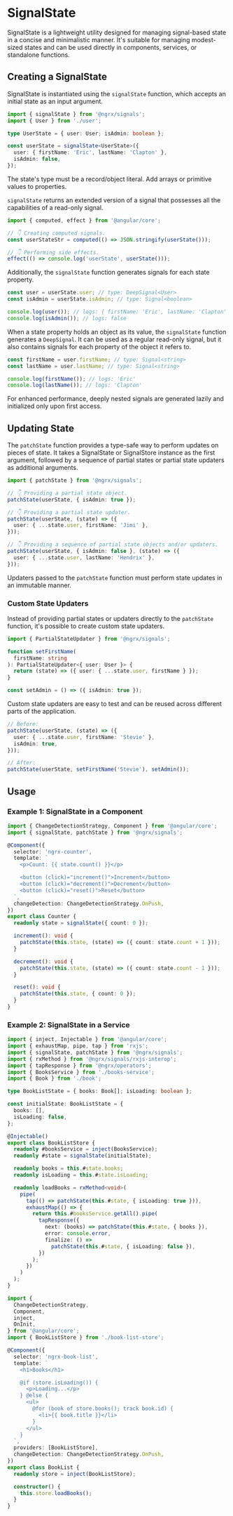 # SignalState

SignalState is a lightweight utility designed for managing signal-based state in a concise and minimalistic manner.
It's suitable for managing modest-sized states and can be used directly in components, services, or standalone functions.

## Creating a SignalState

SignalState is instantiated using the `signalState` function, which accepts an initial state as an input argument.

<ngrx-code-example>

```ts
import { signalState } from '@ngrx/signals';
import { User } from './user';

type UserState = { user: User; isAdmin: boolean };

const userState = signalState<UserState>({
  user: { firstName: 'Eric', lastName: 'Clapton' },
  isAdmin: false,
});
```

</ngrx-code-example>

The state's type must be a record/object literal. Add arrays or primitive values to properties.

`signalState` returns an extended version of a signal that possesses all the capabilities of a read-only signal.

```ts
import { computed, effect } from '@angular/core';

// 👇 Creating computed signals.
const userStateStr = computed(() => JSON.stringify(userState()));

// 👇 Performing side effects.
effect(() => console.log('userState', userState()));
```

Additionally, the `signalState` function generates signals for each state property.

```ts
const user = userState.user; // type: DeepSignal<User>
const isAdmin = userState.isAdmin; // type: Signal<boolean>

console.log(user()); // logs: { firstName: 'Eric', lastName: 'Clapton' }
console.log(isAdmin()); // logs: false
```

When a state property holds an object as its value, the `signalState` function generates a `DeepSignal`.
It can be used as a regular read-only signal, but it also contains signals for each property of the object it refers to.

```ts
const firstName = user.firstName; // type: Signal<string>
const lastName = user.lastName; // type: Signal<string>

console.log(firstName()); // logs: 'Eric'
console.log(lastName()); // logs: 'Clapton'
```

<ngrx-docs-alert type="help">

For enhanced performance, deeply nested signals are generated lazily and initialized only upon first access.

</ngrx-docs-alert>

## Updating State

The `patchState` function provides a type-safe way to perform updates on pieces of state.
It takes a SignalState or SignalStore instance as the first argument, followed by a sequence of partial states or partial state updaters as additional arguments.

```ts
import { patchState } from '@ngrx/signals';

// 👇 Providing a partial state object.
patchState(userState, { isAdmin: true });

// 👇 Providing a partial state updater.
patchState(userState, (state) => ({
  user: { ...state.user, firstName: 'Jimi' },
}));

// 👇 Providing a sequence of partial state objects and/or updaters.
patchState(userState, { isAdmin: false }, (state) => ({
  user: { ...state.user, lastName: 'Hendrix' },
}));
```

<ngrx-docs-alert type="error">

Updaters passed to the `patchState` function must perform state updates in an immutable manner.

</ngrx-docs-alert>

### Custom State Updaters

Instead of providing partial states or updaters directly to the `patchState` function, it's possible to create custom state updaters.

```ts
import { PartialStateUpdater } from '@ngrx/signals';

function setFirstName(
  firstName: string
): PartialStateUpdater<{ user: User }> {
  return (state) => ({ user: { ...state.user, firstName } });
}

const setAdmin = () => ({ isAdmin: true });
```

Custom state updaters are easy to test and can be reused across different parts of the application.

```ts
// Before:
patchState(userState, (state) => ({
  user: { ...state.user, firstName: 'Stevie' },
  isAdmin: true,
}));

// After:
patchState(userState, setFirstName('Stevie'), setAdmin());
```

## Usage

### Example 1: SignalState in a Component

<ngrx-code-example header="counter.ts">

```ts
import { ChangeDetectionStrategy, Component } from '@angular/core';
import { signalState, patchState } from '@ngrx/signals';

@Component({
  selector: 'ngrx-counter',
  template: `
    <p>Count: {{ state.count() }}</p>

    <button (click)="increment()">Increment</button>
    <button (click)="decrement()">Decrement</button>
    <button (click)="reset()">Reset</button>
  `,
  changeDetection: ChangeDetectionStrategy.OnPush,
})
export class Counter {
  readonly state = signalState({ count: 0 });

  increment(): void {
    patchState(this.state, (state) => ({ count: state.count + 1 }));
  }

  decrement(): void {
    patchState(this.state, (state) => ({ count: state.count - 1 }));
  }

  reset(): void {
    patchState(this.state, { count: 0 });
  }
}
```

</ngrx-code-example>

### Example 2: SignalState in a Service

<ngrx-code-tabs>
<ngrx-code-example header="book-list-store.ts">

```ts
import { inject, Injectable } from '@angular/core';
import { exhaustMap, pipe, tap } from 'rxjs';
import { signalState, patchState } from '@ngrx/signals';
import { rxMethod } from '@ngrx/signals/rxjs-interop';
import { tapResponse } from '@ngrx/operators';
import { BooksService } from './books-service';
import { Book } from './book';

type BookListState = { books: Book[]; isLoading: boolean };

const initialState: BookListState = {
  books: [],
  isLoading: false,
};

@Injectable()
export class BookListStore {
  readonly #booksService = inject(BooksService);
  readonly #state = signalState(initialState);

  readonly books = this.#state.books;
  readonly isLoading = this.#state.isLoading;

  readonly loadBooks = rxMethod<void>(
    pipe(
      tap(() => patchState(this.#state, { isLoading: true })),
      exhaustMap(() => {
        return this.#booksService.getAll().pipe(
          tapResponse({
            next: (books) => patchState(this.#state, { books }),
            error: console.error,
            finalize: () =>
              patchState(this.#state, { isLoading: false }),
          })
        );
      })
    )
  );
}
```

</ngrx-code-example>

<ngrx-code-example header="book-list.ts">

```ts
import {
  ChangeDetectionStrategy,
  Component,
  inject,
  OnInit,
} from '@angular/core';
import { BookListStore } from './book-list-store';

@Component({
  selector: 'ngrx-book-list',
  template: `
    <h1>Books</h1>

    @if (store.isLoading()) {
      <p>Loading...</p>
    } @else {
      <ul>
        @for (book of store.books(); track book.id) {
          <li>{{ book.title }}</li>
        }
      </ul>
    }
  `,
  providers: [BookListStore],
  changeDetection: ChangeDetectionStrategy.OnPush,
})
export class BookList {
  readonly store = inject(BookListStore);

  constructor() {
    this.store.loadBooks();
  }
}
```

</ngrx-code-example>
</ngrx-code-tabs>
